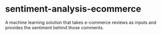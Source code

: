 # sentiment-analysis-ecommerce
A machine learning solution that takes e-commerce reviews as inputs and provides the sentiment behind those comments.
